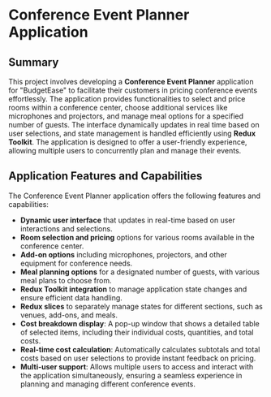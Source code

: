 # Conference Event Planner Application

## Summary

This project involves developing a **Conference Event Planner** application for "BudgetEase" to facilitate their customers in pricing conference events effortlessly. The application provides functionalities to select and price rooms within a conference center, choose additional services like microphones and projectors, and manage meal options for a specified number of guests. The interface dynamically updates in real time based on user selections, and state management is handled efficiently using **Redux Toolkit**. The application is designed to offer a user-friendly experience, allowing multiple users to concurrently plan and manage their events.

## Application Features and Capabilities

The Conference Event Planner application offers the following features and capabilities:

- **Dynamic user interface** that updates in real-time based on user interactions and selections.
- **Room selection and pricing** options for various rooms available in the conference center.
- **Add-on options** including microphones, projectors, and other equipment for conference needs.
- **Meal planning options** for a designated number of guests, with various meal plans to choose from.
- **Redux Toolkit integration** to manage application state changes and ensure efficient data handling.
- **Redux slices** to separately manage states for different sections, such as venues, add-ons, and meals.
- **Cost breakdown display**: A pop-up window that shows a detailed table of selected items, including their individual costs, quantities, and total costs.
- **Real-time cost calculation**: Automatically calculates subtotals and total costs based on user selections to provide instant feedback on pricing.
- **Multi-user support**: Allows multiple users to access and interact with the application simultaneously, ensuring a seamless experience in planning and managing different conference events.

